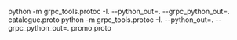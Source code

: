 python -m grpc_tools.protoc -I. --python_out=. --grpc_python_out=. catalogue.proto
python -m grpc_tools.protoc -I. --python_out=. --grpc_python_out=. promo.proto